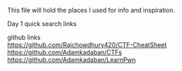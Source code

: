 This file will hold the places I used for info and inspiration.

Day 1 quick search links

github links  
https://github.com/Rajchowdhury420/CTF-CheatSheet  
https://github.com/Adamkadaban/CTFs  
https://github.com/Adamkadaban/LearnPwn  


